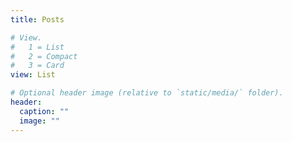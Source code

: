 ```yaml
---
title: Posts

# View.
#   1 = List
#   2 = Compact
#   3 = Card
view: List

# Optional header image (relative to `static/media/` folder).
header:
  caption: ""
  image: ""
---
```

